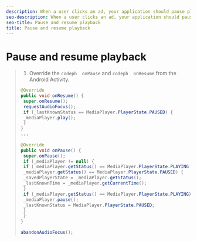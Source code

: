 ```yaml
---
description: When a user clicks an ad, your application should pause playback of the main video content.
seo-description: When a user clicks an ad, your application should pause playback of the main video content.
seo-title: Pause and resume playback
title: Pause and resume playback
---
```


# Pause and resume playback

>1. Override the `codeph  onPause` and `codeph  onResume` from the Android Activity.
>   ```java
>   @Override 
>   public void onResume() { 
>    super.onResume(); 
>    requestAudioFocus(); 
>    if (_lastKnownStatus == MediaPlayer.PlayerState.PAUSED) { 
>    _mediaPlayer.play(); 
>    } 
>   } 
>   ... 
>    
>   @Override 
>   public void onPause() { 
>    super.onPause(); 
>    if (_mediaPlayer != null) { 
>    if (_mediaPlayer.getStatus() == MediaPlayer.PlayerState.PLAYING || 
>    _mediaPlayer.getStatus() == MediaPlayer.PlayerState.PAUSED) { 
>    _savedPlayerState = _mediaPlayer.getStatus(); 
>    _lastKnownTime = _mediaPlayer.getCurrentTime(); 
>    } 
>    if (_mediaPlayer.getStatus() == MediaPlayer.PlayerState.PLAYING) { 
>    _mediaPlayer.pause(); 
>    _lastKnownStatus = MediaPlayer.PlayerState.PAUSED; 
>    } 
>    } 
>   } 
>    
>   abandonAudioFocus(); 
>   
>   ```
>   
>   
>   
